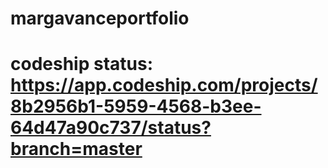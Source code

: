 # margavanceportfolio

# codeship status: https://app.codeship.com/projects/8b2956b1-5959-4568-b3ee-64d47a90c737/status?branch=master